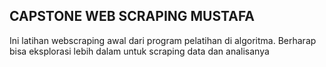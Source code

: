 ## CAPSTONE WEB SCRAPING MUSTAFA
Ini latihan webscraping awal dari program pelatihan di algoritma.
Berharap bisa eksplorasi lebih dalam untuk scraping data dan analisanya
